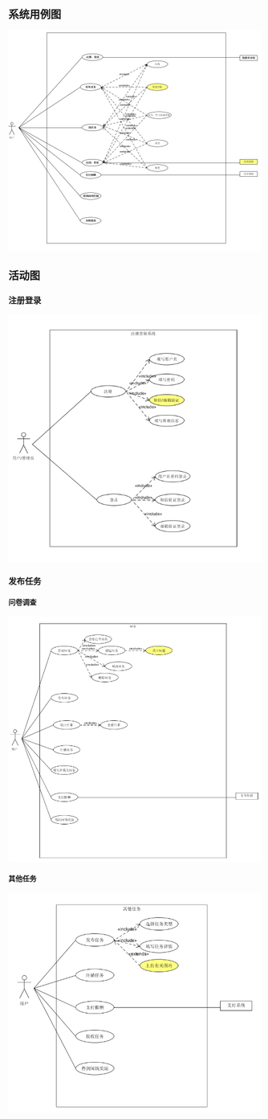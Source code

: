 ## 系统用例图
![](<https://github.com/penglsh/images/raw/master/sad_project/sad_pro_user_case/system.png>)

## 活动图
### 注册登录
![](<https://github.com/penglsh/images/raw/master/sad_project/sad_pro_user_case/reg_login.png>)

### 发布任务
#### 问卷调查  
![](<https://github.com/penglsh/images/raw/master/sad_project/sad_pro_user_case/wenjuan.png>)  



#### 其他任务

![](<https://github.com/penglsh/images/raw/master/sad_project/sad_pro_user_case/other_missions.png>)